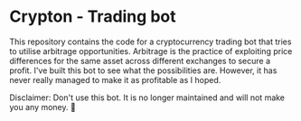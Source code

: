 # Crypton - Trading bot

This repository contains the code for a cryptocurrency trading bot that tries to utilise arbitrage opportunities. Arbitrage is the practice of exploiting price differences for the same asset across different exchanges to secure a profit. I've built this bot to see what the possibilities are. However, it has never really managed to make it as profitable as I hoped.

Disclaimer: Don't use this bot. It is no longer maintained and will not make you any money. 💸